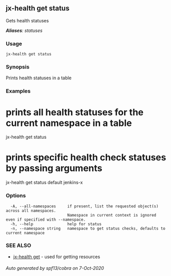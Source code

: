 ## jx-health get status

Gets health statuses

***Aliases**: statuses*

### Usage

```
jx-health get status
```

### Synopsis

Prints health statuses in a table

### Examples

  # prints all health statuses for the current namespace in a table
  jx-health get status
  
  # prints specific health check statuses by passing arguments
  jx-health get status default jenkins-x

### Options

```
  -A, --all-namespaces     if present, list the requested object(s) across all namespaces.
                           Namespace in current context is ignored even if specified with --namespace.
  -h, --help               help for status
  -n, --namespace string   namespace to get status checks, defaults to current namespace
```

### SEE ALSO

* [jx-health get](jx-health_get.md)	 - used for getting resources

###### Auto generated by spf13/cobra on 7-Oct-2020
